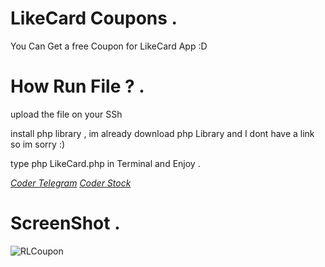 # LikeCard Coupons . 

You Can Get a free Coupon for LikeCard App :D

# How Run File ? .

upload the file on your SSh

install php library , im already download php Library and I dont have a link so im sorry :)

type php LikeCard.php in Terminal and Enjoy .

 
*[Coder Telegram](https://t.me/RRLRR)*
*[Coder Stock](https://t.me/CoderStock)*

# ScreenShot .

![RLCoupon](https://user-images.githubusercontent.com/67750979/119545159-7f965200-bd60-11eb-8794-ea1d076eab74.jpg)
